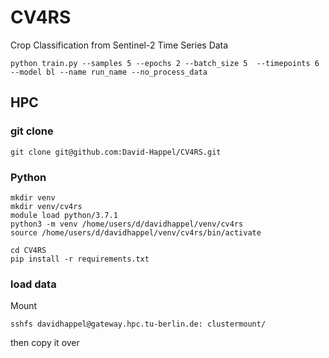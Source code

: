 # CV4RS

Crop Classification from Sentinel-2 Time Series Data

```
python train.py --samples 5 --epochs 2 --batch_size 5  --timepoints 6 --model bl --name run_name --no_process_data
```

## HPC

### git clone

```
git clone git@github.com:David-Happel/CV4RS.git
```

### Python

```
mkdir venv
mkdir venv/cv4rs
module load python/3.7.1
python3 -m venv /home/users/d/davidhappel/venv/cv4rs
source /home/users/d/davidhappel/venv/cv4rs/bin/activate

cd CV4RS
pip install -r requirements.txt
```

### load data

Mount

```
sshfs davidhappel@gateway.hpc.tu-berlin.de: clustermount/
```

then copy it over
